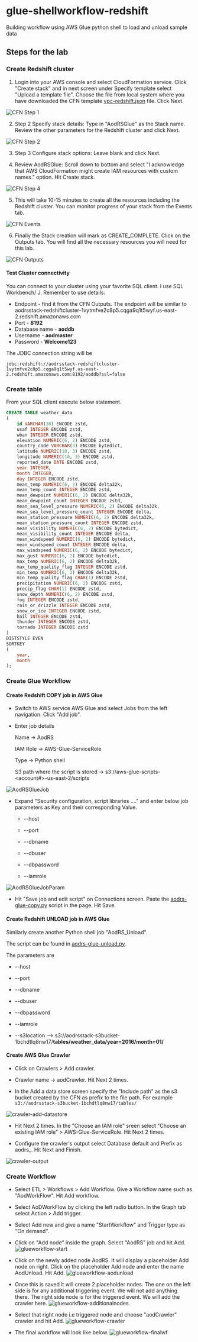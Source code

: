 # glue-shellworkflow-redshift
Building workflow using AWS Glue python shell to load and unload sample data

## Steps for the lab

### Create Redshift cluster

1. Login into your AWS console and select CloudFormation service. Click "Create stack" and in next screen under Specify template select "Upload a template file". Choose the file from local system where you have downloaded the CFN template [vpc-redshift.json]( https://github.com/saunakc/glue-shellworkflow-redshift/blob/master/src/cloudformation/vpc-redshift.json) file. Click Next.

![CFN Step 1](https://github.com/saunakc/glue-shellworkflow-redshift/blob/master/images/cfnstep1.gif)

2. Step 2 Specify stack details: Type in "AodRSGlue" as the Stack name. Review the other parameters for the Redshift cluster and click Next.

![CFN Step 2](https://github.com/saunakc/glue-shellworkflow-redshift/blob/master/images/cfnstep2.gif)

3. Step 3 Configure stack options: Leave blank and click Next.

4. Review AodRSGlue: Scroll down to bottom and select "I acknowledge that AWS CloudFormation might create IAM resources with custom names." option. Hit Create stack.

![CFN Step 4](https://github.com/saunakc/glue-shellworkflow-redshift/blob/master/images/cfnstep4.gif)

5. This will take 10-15 minutes to create all the resources including the Redshift cluster. You can monitor progress of your stack from the Events tab.

![CFN Events](https://github.com/saunakc/glue-shellworkflow-redshift/blob/master/images/cfnEvents.gif)

6. Finally the Stack creation will mark as CREATE_COMPLETE. Click on the Outputs tab. You will find all the necessary resources you will need for this lab.

![CFN Outputs](https://github.com/saunakc/glue-shellworkflow-redshift/blob/master/images/cfnsOutputs.gif)

#### Test Cluster connectivity

You can connect to your cluster using your favorite SQL client. I use SQL Workbench/ J. Remember to use details:

* Endpoint - find it from the CFN Outputs. The endpoint will be similar to aodrsstack-redshiftcluster-1vytmfve2c8p5.cqga9q1t5wyf.us-east-2.redshift.amazonaws.com
* Port - **8192**
* Database name - **aoddb**
* Username - **aodmaster**
* Password - **Welcome123**

The JDBC connection string will be 

``jdbc:redshift://aodrsstack-redshiftcluster-1vytmfve2c8p5.cqga9q1t5wyf.us-east-2.redshift.amazonaws.com:8192/aoddb?ssl=false``

### Create table
From your SQL client execute below statement.

```SQL
CREATE TABLE weather_data
(
	id VARCHAR(30) ENCODE zstd,
	usaf INTEGER ENCODE zstd,
	wban INTEGER ENCODE zstd,
	elevation NUMERIC(6, 2) ENCODE zstd,
	country_code VARCHAR(3) ENCODE bytedict,
	latitude NUMERIC(10, 3) ENCODE zstd,
	longitude NUMERIC(10, 3) ENCODE zstd,
	reported_date DATE ENCODE zstd,
	year INTEGER,
	month INTEGER,
	day INTEGER ENCODE zstd,
	mean_temp NUMERIC(6, 2) ENCODE delta32k,
	mean_temp_count INTEGER ENCODE zstd,
	mean_dewpoint NUMERIC(6, 2) ENCODE delta32k,
	mean_dewpoint_count INTEGER ENCODE zstd,
	mean_sea_level_pressure NUMERIC(6, 2) ENCODE delta32k,
	mean_sea_level_pressure_count INTEGER ENCODE delta,
	mean_station_pressure NUMERIC(6, 2) ENCODE delta32k,
	mean_station_pressure_count INTEGER ENCODE zstd,
	mean_visibility NUMERIC(6, 2) ENCODE bytedict,
	mean_visibility_count INTEGER ENCODE delta,
	mean_windspeed NUMERIC(6, 2) ENCODE bytedict,
	mean_windspeed_count INTEGER ENCODE delta,
	max_windspeed NUMERIC(6, 2) ENCODE bytedict,
	max_gust NUMERIC(6, 2) ENCODE bytedict,
	max_temp NUMERIC(6, 2) ENCODE delta32k,
	max_temp_quality_flag INTEGER ENCODE zstd,
	min_temp NUMERIC(6, 2) ENCODE delta32k,
	min_temp_quality_flag CHAR(1) ENCODE zstd,
	precipitation NUMERIC(6, 2) ENCODE zstd,
	precip_flag CHAR(1) ENCODE zstd,
	snow_depth NUMERIC(6, 2) ENCODE zstd,
	fog INTEGER ENCODE zstd,
	rain_or_drizzle INTEGER ENCODE zstd,
	snow_or_ice INTEGER ENCODE zstd,
	hail INTEGER ENCODE zstd,
	thunder INTEGER ENCODE zstd,
	tornado INTEGER ENCODE zstd
)
DISTSTYLE EVEN
SORTKEY
(
	year,
	month
);
```

### Create Glue Workflow

#### Create Redshift COPY job in AWS Glue

* Switch to AWS service AWS Glue and select Jobs from the left navigation. Click "Add job".
* Enter job details

  Name ->  AodRS
  
  IAM Role -> AWS-Glue-ServiceRole
  
  Type -> Python shell
  
  S3 path where the script is stored -> s3://aws-glue-scripts-<account#>-us-east-2/scripts
  
![AodRSGlueJob](https://github.com/saunakc/glue-shellworkflow-redshift/blob/master/images/AodRS-gluejob-properties1.gif)

* Expand "Security configuration, script libraries ...." and enter below job parameters as Key and their corresponding Value.

  * --host
  
  * --port
  
  * --dbname
  
  * --dbuser
  
  * --dbpassword
  
  * --iamrole
  

![AodRSGlueJobParam](https://github.com/saunakc/glue-shellworkflow-redshift/blob/master/images/AodRS-gluejob-parameters.gif)

* Hit "Save job and edit script" on Connections screen. Paste the [aodrs-glue-copy.py](https://github.com/saunakc/glue-shellworkflow-redshift/blob/master/src/scripts/aodrs-glue-copy.py) script in the page. Hit Save.


#### Create Redshift UNLOAD job in AWS Glue

Similarly create another Python shell job "AodRS_Unload". 

The script can be found in [aodrs-glue-unload.py](https://github.com/saunakc/glue-shellworkflow-redshift/blob/master/src/scripts/aodrs-glue-unload.py).

The parameters are

  * --host
  
  * --port
  
  * --dbname
  
  * --dbuser
  
  * --dbpassword
  
  * --iamrole
  
  * --s3location	--> s3://aodrsstack-s3bucket-1bchdtlq8nw17/**tables/weather_data/year=2016/month=01/**
  
  #### Create AWS Glue Crawler
  
  * Click on Crawlers > Add crawler.
  
  * Crawler name -> aodCrawler. Hit Next 2 times.
  
  * In the Add a data store screen specify the "Include path" as the s3 bucket created by the CFN as prefix to the file path. For example ```s3://aodrsstack-s3bucket-1bchdtlq8nw17/tables/```
  
  ![crawler-add-datastore](https://github.com/saunakc/glue-shellworkflow-redshift/blob/master/images/AodRS-gluecrawler-datastore.gif)
  
  * Hit Next 2 times. In the "Choose an IAM role" sreen select "Choose an existing IAM role" >  AWS-Glue-ServiceRole. Hit Next 2 times.
  
  * Configure the crawler's output select Database default and Prefix as aodrs_. Hit Next and Finish.
  
  ![crawler-output](https://github.com/saunakc/glue-shellworkflow-redshift/blob/master/images/AodRS-gluecrawler-output.gif)
  
  ### Create Workflow
  
  * Select ETL > Workflows > Add Workflow. Give a Workflow  name such as "AodWorkFlow". Hit Add workflow.
  
  * Select AoDWorkFlow by clicking the left radio button. In the Graph tab select Action > Add trigger.
  
  * Select Add new and give a name "StartWorkflow" and Trigger type as "On demand".
  
  * Click on "Add node" inside the graph. Select "AodRS" job and hit Add.
  ![glueworkflow-start](https://github.com/saunakc/glue-shellworkflow-redshift/blob/master/images/AodRS-gluewf-startwf.gif)
  
  * Click on the newly added node AodRS. It will display a placeholder Add node on right. Click on the placeholder Add node and enter the name AodUnload. Hit Add.
  ![glueworkflow-aodunload](https://github.com/saunakc/glue-shellworkflow-redshift/blob/master/images/AodRS-gluewf-aodunload.gif)
  
  * Once this is saved it will create 2 placeholder nodes. The one on the left side is for any additional triggering event. We will not add anything there. The right side node is for the triggered event. We will add the crawler here.
  ![glueworkflow-additionalnodes](https://github.com/saunakc/glue-shellworkflow-redshift/blob/master/images/AodRS-gluewf-additionalnodes.gif)
  
  * Select that right node i.e triggered node and choose "aodCrawler" crawler and hit Add.
  ![glueworkflow-crawler](https://github.com/saunakc/glue-shellworkflow-redshift/blob/master/images/AodRS-gluewf-crawler.gif)
  
  * The final workflow will look like below.
 ![glueworkflow-finalwf](https://github.com/saunakc/glue-shellworkflow-redshift/blob/master/images/AodRS-gluecrawler-finalworkflow.gif)
